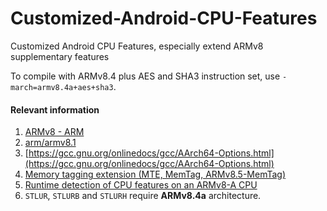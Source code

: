 # Customized-Android-CPU-Features
Customized Android CPU Features, especially extend ARMv8 supplementary features

To compile with ARMv8.4 plus AES and SHA3 instruction set, use `-march=armv8.4a+aes+sha3`.

#### Relevant information

1. [ARMv8 - ARM](https://en.wikichip.org/wiki/arm/armv8)
1. [arm/armv8.1](https://en.wikichip.org/wiki/arm/armv8.1)
1. [https://gcc.gnu.org/onlinedocs/gcc/AArch64-Options.html](https://gcc.gnu.org/onlinedocs/gcc/AArch64-Options.html)
1. [Memory tagging extension (MTE, MemTag, ARMv8.5-MemTag)](https://en.wikichip.org/wiki/arm/mte)
1. [Runtime detection of CPU features on an ARMv8-A CPU](https://community.arm.com/developer/tools-software/oss-platforms/b/android-blog/posts/runtime-detection-of-cpu-features-on-an-armv8-a-cpu)
1. `STLUR`, `STLURB` and `STLURH` require **ARMv8.4a** architecture.
